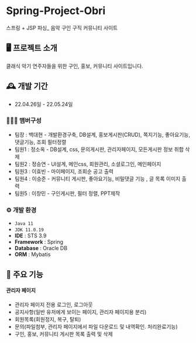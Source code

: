 # Spring-Project-Obri
스프링 + JSP 파싱_ 음악 구인 구직 커뮤니티 사이트


## 🖥️ 프로젝트 소개
클래식 악기 연주자들을 위한 구인, 홍보, 커뮤니티 사이트입니다.
<br>

## 🕰️ 개발 기간
* 22.04.26일 - 22.05.24일

### 🧑‍🤝‍🧑 맴버구성
 - 팀장  : 백대현 - 개발환경구축, DB설계, 홍보게시판(CRUD), 쪽지기능, 좋아요기능, 댓글기능, 조회 필터정렬
 - 팀원1 : 정소옥 - DB설계, css, 문의게시판, 관리자페이지, 모든게시판 정보 취합 삭제
 - 팀원2 : 정승연 - UI설계, 메인css, 회원관리, 소셜로그인, 메인페이지
 - 팀원3 : 이효빈 - 마이페이지, 조회순 공고 출력
 - 팀원4 : 이승준 - 커뮤니티 게시판, 좋아요기능, 비밀댓글 기능 , 글 목록 이미지 출력
 - 팀원5 : 이창민 - 구인게시판, 필터 정렬, PPT제작

### ⚙️ 개발 환경
- `Java 11`
- `JDK 11.0.19`
- **IDE** : STS 3.9
- **Framework** : Spring
- **Database** : Oracle DB
- **ORM** : Mybatis

## 📌 주요 기능
#### 관리자 페이지 
- 관리자 페이지 전용 로그인, 로그아웃
- 공지사항(일반 유저에게 보이는 페이지, 관리자 페이지용 분리)
- 회원목록(회원정지, 복구, 탈퇴)
- 문의(파일첨부, 관리자 페이지에서 파일 다운로드 및 내역확인. 처리완료기능)
- 구인, 홍보, 커뮤니티 게시판 목록 출력 및 삭제
